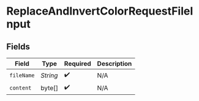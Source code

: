 # ReplaceAndInvertColorRequestFileInput


## Fields

| Field              | Type               | Required           | Description        |
| ------------------ | ------------------ | ------------------ | ------------------ |
| `fileName`         | *String*           | :heavy_check_mark: | N/A                |
| `content`          | byte[]             | :heavy_check_mark: | N/A                |